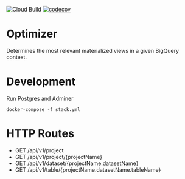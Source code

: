 ![Cloud Build](https://storage.googleapis.com/goptimal-badges/builds/optimizer/branches/master.svg)
[![codecov](https://codecov.io/gh/alwaysmartio/optimizer/branch/master/graph/badge.svg?token=QM96UTQZNZ)](https://codecov.io/gh/alwaysmartio/optimizer)

# Optimizer
Determines the most relevant materialized views in a given BigQuery context.

# Development
Run Postgres and Adminer
```shell script
docker-compose -f stack.yml
```

# HTTP Routes
- GET /api/v1/project
- GET /api/v1/project/{projectName}
- GET /api/v1/dataset/{projectName.datasetName}
- GET /api/v1/table/{projectName.datasetName.tableName}
